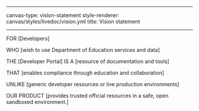 <!--
LiveDoc - Product Canvas: Vision statement
For information on how to edit and maintain this file, please visit: developer.qed.qld.gov.au/LiveDoc-Canvas
-->
---
canvas-type: vision-statement
style-renderer: canvas/styles/livedoc/vision.yml
title: Vision statement

---
FOR [Developers]

WHO [wish to use Department of Education services and data]

THE [Developer Portal] IS A [resource of documentation and tools]

THAT [enables compliance through education and collaboration]

UNLIKE [generic developer resources or live production environments]

OUR PRODUCT [provides trusted official resources in a safe, open sandboxed environment.]
